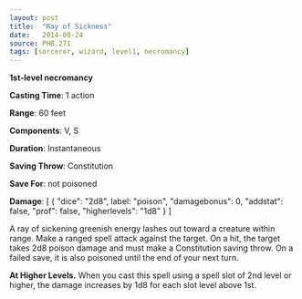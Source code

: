 ```yaml
---
layout: post
title:  "Ray of Sickness"
date:   2014-08-24
source: PHB.271
tags: [sorcerer, wizard, level1, necromancy]
---
```


**1st-level necromancy**

**Casting Time**: 1 action

**Range**: 60 feet

**Components**: V, S

**Duration**: Instantaneous

**Saving Throw**: Constitution

**Save For**: not poisoned

**Damage**: [ { "dice": "2d8", label: "poison", "damagebonus": 0, "addstat": false, "prof": false, "higherlevels": "1d8" } ]

A ray of sickening greenish energy lashes out toward a creature within range. Make a ranged spell attack against the target. On a hit, the target takes 2d8 poison damage and must make a Constitution saving throw. On a failed save, it is also poisoned until the end of your next turn.

**At Higher Levels.** When you cast this spell using a spell slot of 2nd level or higher, the damage increases by 1d8 for each slot level above 1st.